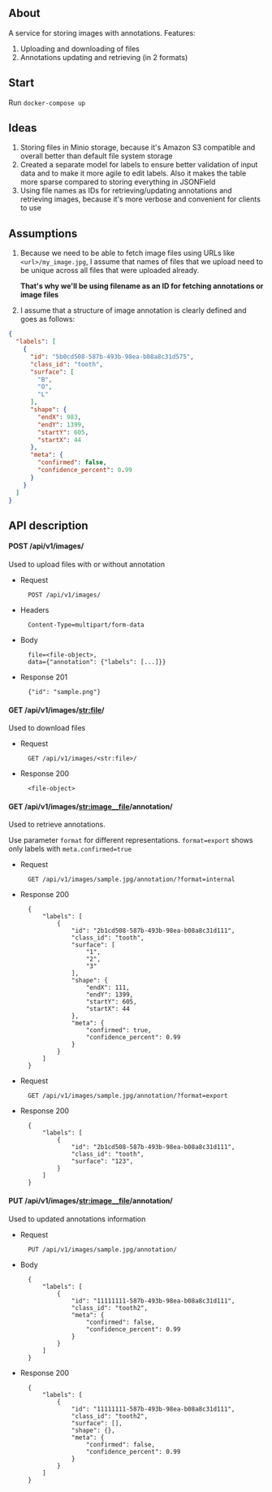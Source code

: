 ## About
A service for storing images with annotations. Features:
1. Uploading and downloading of files
1. Annotations updating and retrieving (in 2 formats)

## Start
Run `docker-compose up`

## Ideas
1. Storing files in Minio storage, because it's Amazon S3 compatible and overall better than default file system storage
1. Created a separate model for labels to ensure better validation of input data and to make it more agile to edit labels.
    Also it makes the table more sparse compared to storing everything in JSONField
1. Using file names as IDs for retrieving/updating annotations and retrieving images, 
    because it's more verbose and convenient for clients to use

## Assumptions
1. Because we need to be able to fetch image files using URLs like `<url>/my_image.jpg`, 
    I assume that names of files that we upload need to be unique across all files that were uploaded already. 
    
    **That's why we'll be using filename as an ID for fetching annotations or image files**
1. I assume that a structure of image annotation is clearly defined and goes as follows:
```json
{
  "labels": [
    {
      "id": "5b0cd508-587b-493b-98ea-b08a8c31d575",
      "class_id": "tooth",
      "surface": [
        "B",
        "O",
        "L"
      ],
      "shape": {
        "endX": 983,
        "endY": 1399,
        "startY": 605,
        "startX": 44
      },
      "meta": {
        "confirmed": false,
        "confidence_percent": 0.99
      }
    }
  ]
}
```

## API description

#### POST /api/v1/images/
Used to upload files with or without annotation

+ Request
        
        POST /api/v1/images/
         
+ Headers

        Content-Type=multipart/form-data
        
+ Body

        file=<file-object>,
        data={"annotation": {"labels": [...]}}
       
+ Response 201

        {"id": "sample.png"}
        
#### GET /api/v1/images/<str:file>/
Used to download files

+ Request
        
        GET /api/v1/images/<str:file>/
       
+ Response 200

        <file-object>
  
#### GET /api/v1/images/<str:image__file>/annotation/
Used to retrieve annotations.

Use parameter `format` for different representations. `format=export` shows only labels with `meta.confirmed=true`

+ Request
        
        GET /api/v1/images/sample.jpg/annotation/?format=internal
       
+ Response 200

        {
            "labels": [
                {
                    "id": "2b1cd508-587b-493b-98ea-b08a8c31d111",
                    "class_id": "tooth",
                    "surface": [
                        "1",
                        "2",
                        "3"
                    ],
                    "shape": {
                        "endX": 111,
                        "endY": 1399,
                        "startY": 605,
                        "startX": 44
                    },
                    "meta": {
                        "confirmed": true,
                        "confidence_percent": 0.99
                    }
                }
            ]
        }

+ Request
        
        GET /api/v1/images/sample.jpg/annotation/?format=export
       
+ Response 200

        {
            "labels": [
                {
                    "id": "2b1cd508-587b-493b-98ea-b08a8c31d111",
                    "class_id": "tooth",
                    "surface": "123",
                }
            ]
        }


#### PUT /api/v1/images/<str:image__file>/annotation/
Used to updated annotations information

+ Request
        
        PUT /api/v1/images/sample.jpg/annotation/
        
+ Body

        {
            "labels": [
                {
                    "id": "11111111-587b-493b-98ea-b08a8c31d111",
                    "class_id": "tooth2",
                    "meta": {
                        "confirmed": false,
                        "confidence_percent": 0.99
                    }
                }
            ]
        }
       
+ Response 200

        {
            "labels": [
                {
                    "id": "11111111-587b-493b-98ea-b08a8c31d111",
                    "class_id": "tooth2",
                    "surface": [],
                    "shape": {},
                    "meta": {
                        "confirmed": false,
                        "confidence_percent": 0.99
                    }
                }
            ]
        }


